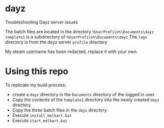 # dayz
Troubleshooting Dayz server issues

The batch files are located in the directory `%UserProfile%\Documents\dayz`
`template1` is a subdirectory of `%UserProfile%\Documents\dayz`
The `logs` directory is from the dayz server `profile` directory

My steam username has been redacted, replace it with your own.

# Using this repo
To replicate my build process:

 * create a `dayz` directory in the `Documents` directory of the logged in user.
 * Copy the contents of the `template1` directory into the newly created `dayz` directory.  
 * Copy the three batch files in the `dayz` directory.
 * Execute `install_melkart.bat`
 * Execute `start_melkart.bat`
